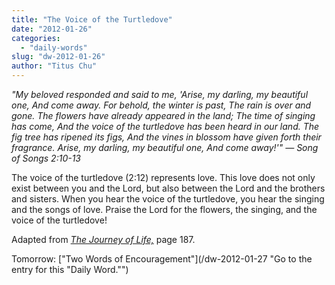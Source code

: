 ```yaml
---
title: "The Voice of the Turtledove"
date: "2012-01-26"
categories: 
  - "daily-words"
slug: "dw-2012-01-26"
author: "Titus Chu"
---
```


_"My beloved responded and said to me, 'Arise, my darling, my beautiful one, And come away. For behold, the winter is past, The rain is over and gone. The flowers have already appeared in the land; The time of singing has come, And the voice of the turtledove has been heard in our land. The fig tree has ripened its figs, And the vines in blossom have given forth their fragrance. Arise, my darling, my beautiful one, And come away!'" — Song of Songs 2:10-13_

The voice of the turtledove (2:12) represents love. This love does not only exist between you and the Lord, but also between the Lord and the brothers and sisters. When you hear the voice of the turtledove, you hear the singing and the songs of love. Praise the Lord for the flowers, the singing, and the voice of the turtledove!

Adapted from _[The Journey of Life,](/book-journey "Go to the listing for this book.")_ page 187.

Tomorrow: ["Two Words of Encouragement"](/dw-2012-01-27 "Go to the entry for this "Daily Word."")
